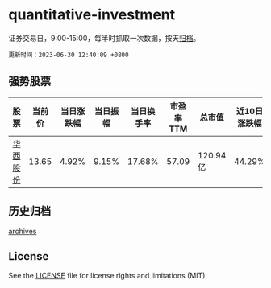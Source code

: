 # quantitative-investment

证券交易日，9:00-15:00，每半时抓取一次数据，按天[归档](archives)。

`更新时间：2023-06-30 12:40:09 +0800`

## 强势股票

|股票|当前价|当日涨跌幅|当日振幅|当日换手率|市盈率TTM|总市值|近10日涨跌幅|
|----|----|----|----|----|----|----|----|
|[华西股份](https://xueqiu.com/S/SZ000936)|13.65|4.92%|9.15%|17.68%|57.09|120.94亿|44.29%|

## 历史归档

[archives](archives)

## License

See the [LICENSE](LICENSE) file for license rights and limitations (MIT).